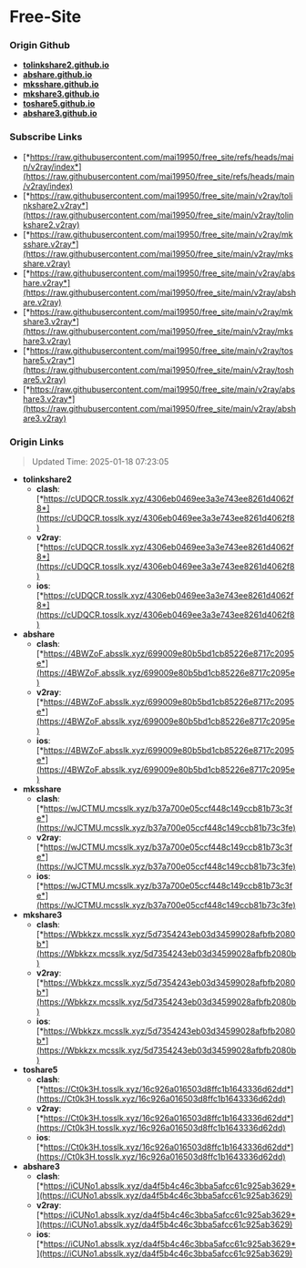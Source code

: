 # Free-Site

### Origin Github

- [**tolinkshare2.github.io**](https://github.com/tolinkshare2/tolinkshare2.github.io)
- [**abshare.github.io**](https://github.com/abshare/abshare.github.io)
- [**mksshare.github.io**](https://github.com/mksshare/mksshare.github.io)
- [**mkshare3.github.io**](https://github.com/mkshare3/mkshare3.github.io)
- [**toshare5.github.io**](https://github.com/toshare5/toshare5.github.io)
- [**abshare3.github.io**](https://github.com/abshare3/abshare3.github.io)

### Subscribe Links

- [*https://raw.githubusercontent.com/mai19950/free_site/refs/heads/main/v2ray/index*](https://raw.githubusercontent.com/mai19950/free_site/refs/heads/main/v2ray/index)
- [*https://raw.githubusercontent.com/mai19950/free_site/main/v2ray/tolinkshare2.v2ray*](https://raw.githubusercontent.com/mai19950/free_site/main/v2ray/tolinkshare2.v2ray)
- [*https://raw.githubusercontent.com/mai19950/free_site/main/v2ray/mksshare.v2ray*](https://raw.githubusercontent.com/mai19950/free_site/main/v2ray/mksshare.v2ray)
- [*https://raw.githubusercontent.com/mai19950/free_site/main/v2ray/abshare.v2ray*](https://raw.githubusercontent.com/mai19950/free_site/main/v2ray/abshare.v2ray)
- [*https://raw.githubusercontent.com/mai19950/free_site/main/v2ray/mkshare3.v2ray*](https://raw.githubusercontent.com/mai19950/free_site/main/v2ray/mkshare3.v2ray)
- [*https://raw.githubusercontent.com/mai19950/free_site/main/v2ray/toshare5.v2ray*](https://raw.githubusercontent.com/mai19950/free_site/main/v2ray/toshare5.v2ray)
- [*https://raw.githubusercontent.com/mai19950/free_site/main/v2ray/abshare3.v2ray*](https://raw.githubusercontent.com/mai19950/free_site/main/v2ray/abshare3.v2ray)

### Origin Links

> Updated Time: 2025-01-18 07:23:05

- **tolinkshare2**
  - **clash**: [*https://cUDQCR.tosslk.xyz/4306eb0469ee3a3e743ee8261d4062f8*](https://cUDQCR.tosslk.xyz/4306eb0469ee3a3e743ee8261d4062f8)
  - **v2ray**: [*https://cUDQCR.tosslk.xyz/4306eb0469ee3a3e743ee8261d4062f8*](https://cUDQCR.tosslk.xyz/4306eb0469ee3a3e743ee8261d4062f8)
  - **ios**: [*https://cUDQCR.tosslk.xyz/4306eb0469ee3a3e743ee8261d4062f8*](https://cUDQCR.tosslk.xyz/4306eb0469ee3a3e743ee8261d4062f8)
- **abshare**
  - **clash**: [*https://4BWZoF.absslk.xyz/699009e80b5bd1cb85226e8717c2095e*](https://4BWZoF.absslk.xyz/699009e80b5bd1cb85226e8717c2095e)
  - **v2ray**: [*https://4BWZoF.absslk.xyz/699009e80b5bd1cb85226e8717c2095e*](https://4BWZoF.absslk.xyz/699009e80b5bd1cb85226e8717c2095e)
  - **ios**: [*https://4BWZoF.absslk.xyz/699009e80b5bd1cb85226e8717c2095e*](https://4BWZoF.absslk.xyz/699009e80b5bd1cb85226e8717c2095e)
- **mksshare**
  - **clash**: [*https://wJCTMU.mcsslk.xyz/b37a700e05ccf448c149ccb81b73c3fe*](https://wJCTMU.mcsslk.xyz/b37a700e05ccf448c149ccb81b73c3fe)
  - **v2ray**: [*https://wJCTMU.mcsslk.xyz/b37a700e05ccf448c149ccb81b73c3fe*](https://wJCTMU.mcsslk.xyz/b37a700e05ccf448c149ccb81b73c3fe)
  - **ios**: [*https://wJCTMU.mcsslk.xyz/b37a700e05ccf448c149ccb81b73c3fe*](https://wJCTMU.mcsslk.xyz/b37a700e05ccf448c149ccb81b73c3fe)
- **mkshare3**
  - **clash**: [*https://Wbkkzx.mcsslk.xyz/5d7354243eb03d34599028afbfb2080b*](https://Wbkkzx.mcsslk.xyz/5d7354243eb03d34599028afbfb2080b)
  - **v2ray**: [*https://Wbkkzx.mcsslk.xyz/5d7354243eb03d34599028afbfb2080b*](https://Wbkkzx.mcsslk.xyz/5d7354243eb03d34599028afbfb2080b)
  - **ios**: [*https://Wbkkzx.mcsslk.xyz/5d7354243eb03d34599028afbfb2080b*](https://Wbkkzx.mcsslk.xyz/5d7354243eb03d34599028afbfb2080b)
- **toshare5**
  - **clash**: [*https://Ct0k3H.tosslk.xyz/16c926a016503d8ffc1b1643336d62dd*](https://Ct0k3H.tosslk.xyz/16c926a016503d8ffc1b1643336d62dd)
  - **v2ray**: [*https://Ct0k3H.tosslk.xyz/16c926a016503d8ffc1b1643336d62dd*](https://Ct0k3H.tosslk.xyz/16c926a016503d8ffc1b1643336d62dd)
  - **ios**: [*https://Ct0k3H.tosslk.xyz/16c926a016503d8ffc1b1643336d62dd*](https://Ct0k3H.tosslk.xyz/16c926a016503d8ffc1b1643336d62dd)
- **abshare3**
  - **clash**: [*https://iCUNo1.absslk.xyz/da4f5b4c46c3bba5afcc61c925ab3629*](https://iCUNo1.absslk.xyz/da4f5b4c46c3bba5afcc61c925ab3629)
  - **v2ray**: [*https://iCUNo1.absslk.xyz/da4f5b4c46c3bba5afcc61c925ab3629*](https://iCUNo1.absslk.xyz/da4f5b4c46c3bba5afcc61c925ab3629)
  - **ios**: [*https://iCUNo1.absslk.xyz/da4f5b4c46c3bba5afcc61c925ab3629*](https://iCUNo1.absslk.xyz/da4f5b4c46c3bba5afcc61c925ab3629)
